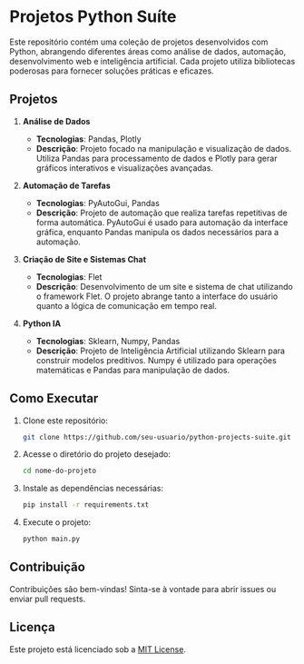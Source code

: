 # Projetos Python Suíte

Este repositório contém uma coleção de projetos desenvolvidos com Python, abrangendo diferentes áreas como análise de dados, automação, desenvolvimento web e inteligência artificial. Cada projeto utiliza bibliotecas poderosas para fornecer soluções práticas e eficazes.

## Projetos

1. **Análise de Dados**
   - **Tecnologias**: Pandas, Plotly
   - **Descrição**: Projeto focado na manipulação e visualização de dados. Utiliza Pandas para processamento de dados e Plotly para gerar gráficos interativos e visualizações avançadas.

2. **Automação de Tarefas**
   - **Tecnologias**: PyAutoGui, Pandas
   - **Descrição**: Projeto de automação que realiza tarefas repetitivas de forma automática. PyAutoGui é usado para automação da interface gráfica, enquanto Pandas manipula os dados necessários para a automação.

3. **Criação de Site e Sistemas Chat**
   - **Tecnologias**: Flet
   - **Descrição**: Desenvolvimento de um site e sistema de chat utilizando o framework Flet. O projeto abrange tanto a interface do usuário quanto a lógica de comunicação em tempo real.

4. **Python IA**
   - **Tecnologias**: Sklearn, Numpy, Pandas
   - **Descrição**: Projeto de Inteligência Artificial utilizando Sklearn para construir modelos preditivos. Numpy é utilizado para operações matemáticas e Pandas para manipulação de dados.

## Como Executar

1. Clone este repositório:
   ```bash
   git clone https://github.com/seu-usuario/python-projects-suite.git

2. Acesse o diretório do projeto desejado:
    ```bash
   cd nome-do-projeto
    
3. Instale as dependências necessárias:
    ```bash
   pip install -r requirements.txt
    
4. Execute o projeto:
    ```bash
   python main.py

## Contribuição
Contribuições são bem-vindas! Sinta-se à vontade para abrir issues ou enviar pull requests.

## Licença
Este projeto está licenciado sob a [MIT License](LICENSE).
